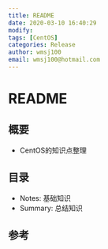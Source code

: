 ```yaml
---
title: README
date: 2020-03-10 16:40:29
modify: 
tags: [CentOS]
categories: Release
author: wmsj100
email: wmsj100@hotmail.com
---
```


# README

## 概要

- CentOS的知识点整理

## 目录

- Notes: 基础知识
- Summary: 总结知识

## 参考

